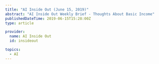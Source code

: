 ```yaml
---
title: "AI Inside Out (June 15, 2019)"
abstract: "AI Inside Out Weekly Brief - Thoughts About Basic Income"
publishedDateTime: 2019-06-15T15:28:00Z
type: article

provider:
  name: AI Inside Out
  id: insideout

topics:
  - AI
---
```

